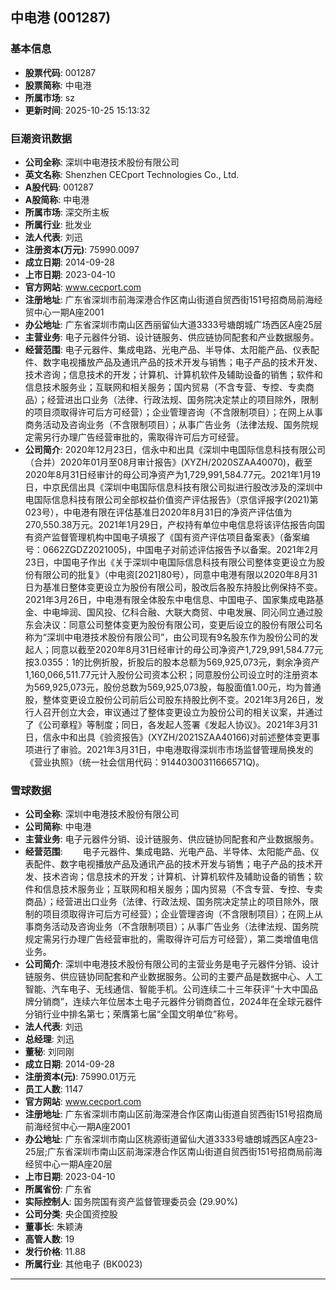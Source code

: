## 中电港 (001287)

### 基本信息

- **股票代码**: 001287
- **股票简称**: 中电港
- **所属市场**: sz
- **更新时间**: 2025-10-25 15:13:32

### 巨潮资讯数据

- **公司全称**: 深圳中电港技术股份有限公司
- **英文名称**: Shenzhen CECport Technologies Co., Ltd.
- **A股代码**: 001287
- **A股简称**: 中电港
- **所属市场**: 深交所主板
- **所属行业**: 批发业
- **法人代表**: 刘迅
- **注册资本(万元)**: 75990.0097
- **成立日期**: 2014-09-28
- **上市日期**: 2023-04-10
- **官方网站**: www.cecport.com
- **注册地址**: 广东省深圳市前海深港合作区南山街道自贸西街151号招商局前海经贸中心一期A座2001
- **办公地址**: 广东省深圳市南山区西丽留仙大道3333号塘朗城广场西区A座25层
- **主营业务**: 电子元器件分销、设计链服务、供应链协同配套和产业数据服务。
- **经营范围**: 电子元器件、集成电路、光电产品、半导体、太阳能产品、仪表配件、数字电视播放产品及通讯产品的技术开发与销售；电子产品的技术开发、技术咨询；信息技术的开发；计算机、计算机软件及辅助设备的销售；软件和信息技术服务业；互联网和相关服务；国内贸易（不含专营、专控、专卖商品）；经营进出口业务（法律、行政法规、国务院决定禁止的项目除外，限制的项目须取得许可后方可经营）；企业管理咨询（不含限制项目）；在网上从事商务活动及咨询业务（不含限制项目）；从事广告业务（法律法规、国务院规定需另行办理广告经营审批的，需取得许可后方可经营。
- **公司简介**: 2020年12月23日，信永中和出具《深圳中电国际信息科技有限公司（合并）2020年01月至08月审计报告》(XYZH/2020SZAA40070)，截至2020年8月31日经审计的母公司净资产为1,729,991,584.77元。2021年1月19日，中京民信出具《深圳中电国际信息科技有限公司拟进行股改涉及的深圳中电国际信息科技有限公司全部权益价值资产评估报告》（京信评报字(2021)第023号），中电港有限在评估基准日2020年8月31日的净资产评估值为270,550.38万元。2021年1月29日，产权持有单位中电信息将该评估报告向国有资产监督管理机构中国电子填报了《国有资产评估项目备案表》（备案编号：0662ZGDZ2021005)，中国电子对前述评估报告予以备案。2021年2月23日，中国电子作出《关于深圳中电国际信息科技有限公司整体变更设立为股份有限公司的批复》（中电资[2021]80号），同意中电港有限以2020年8月31日为基准日整体变更设立为股份有限公司，股改后各股东持股比例保持不变。2021年3月26日，中电港有限全体股东中电信息、中国电子、国家集成电路基金、中电坤润、国风投、亿科合融、大联大商贸、中电发展、同沁同立通过股东会决议：同意公司整体变更为股份有限公司，变更后设立的股份有限公司名称为“深圳中电港技术股份有限公司”，由公司现有9名股东作为股份公司的发起人；同意以截至2020年8月31日经审计的母公司净资产1,729,991,584.77元按3.0355：1的比例折股，折股后的股本总额为569,925,073元，剩余净资产1,160,066,511.77元计入股份公司资本公积；同意股份公司设立时的注册资本为569,925,073元，股份总数为569,925,073股，每股面值1.00元，均为普通股，整体变更设立股份公司前后公司股东持股比例不变。2021年3月26日，发行人召开创立大会，审议通过了整体变更设立为股份公司的相关议案，并通过了《公司章程》等制度；同日，各发起人签署《发起人协议》。2021年3月31日，信永中和出具《验资报告》(XYZH/2021SZAA40166)对前述整体变更事项进行了审验。2021年3月31日，中电港取得深圳市市场监督管理局换发的《营业执照》（统一社会信用代码：91440300311666571Q)。

### 雪球数据

- **公司全称**: 深圳中电港技术股份有限公司
- **公司简称**: 中电港
- **主营业务**: 电子元器件分销、设计链服务、供应链协同配套和产业数据服务。
- **经营范围**: 　　电子元器件、集成电路、光电产品、半导体、太阳能产品、仪表配件、数字电视播放产品及通讯产品的技术开发与销售；电子产品的技术开发、技术咨询；信息技术的开发；计算机、计算机软件及辅助设备的销售；软件和信息技术服务业；互联网和相关服务；国内贸易（不含专营、专控、专卖商品）；经营进出口业务（法律、行政法规、国务院决定禁止的项目除外，限制的项目须取得许可后方可经营）；企业管理咨询（不含限制项目）；在网上从事商务活动及咨询业务（不含限制项目）；从事广告业务（法律法规、国务院规定需另行办理广告经营审批的，需取得许可后方可经营），第二类增值电信业务。
- **公司简介**: 深圳中电港技术股份有限公司的主营业务是电子元器件分销、设计链服务、供应链协同配套和产业数据服务。公司的主要产品是数据中心、人工智能、汽车电子、无线通信、智能手机。公司连续二十三年获评“十大中国品牌分销商”，连续六年位居本土电子元器件分销商首位，2024年在全球元器件分销行业中排名第七；荣膺第七届“全国文明单位”称号。
- **法人代表**: 刘迅
- **总经理**: 刘迅
- **董秘**: 刘同刚
- **成立日期**: 2014-09-28
- **注册资本(元)**: 75990.01万元
- **员工人数**: 1147
- **官方网站**: www.cecport.com
- **注册地址**: 广东省深圳市南山区前海深港合作区南山街道自贸西街151号招商局前海经贸中心一期A座2001
- **办公地址**: 广东省深圳市南山区桃源街道留仙大道3333号塘朗城西区A座23-25层;广东省深圳市南山区前海深港合作区南山街道自贸西街151号招商局前海经贸中心一期A座20层
- **上市日期**: 2023-04-10
- **所属省份**: 广东省
- **实际控制人**: 国务院国有资产监督管理委员会 (29.90%)
- **公司分类**: 央企国资控股
- **董事长**: 朱颖涛
- **高管人数**: 19
- **发行价格**: 11.88
- **所属行业**: 其他电子 (BK0023)

---